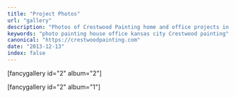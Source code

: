 ```yaml
---
title: "Project Photos"
url: "gallery"
description: "Photos of Crestwood Painting home and office projects in Kansas City"
keywords: "photo painting house office kansas city Crestwood painting"
canonical: "https://crestwoodpainting.com"
date: "2013-12-13"
index: false
---
```


\[fancygallery id="2" album="2"\]

\[fancygallery id="2" album="1"\]
